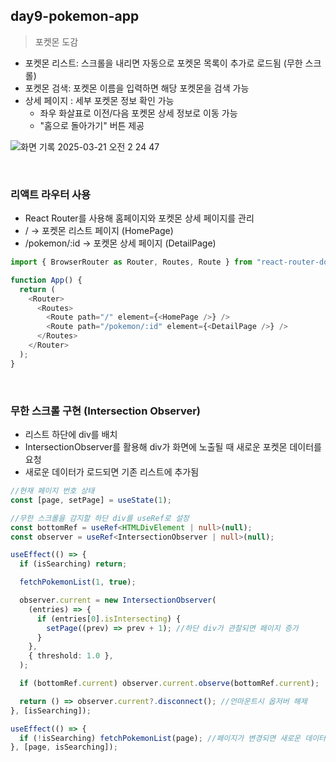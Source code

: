 ## day9-pokemon-app

> 포켓몬 도감

- 포켓몬 리스트: 스크롤을 내리면 자동으로 포켓몬 목록이 추가로 로드됨 (무한 스크롤)
- 포켓몬 검색: 포켓몬 이름을 입력하면 해당 포켓몬을 검색 가능
- 상세 페이지 : 세부 포켓몬 정보 확인 가능
  - 좌우 화살표로 이전/다음 포켓몬 상세 정보로 이동 가능
  - "홈으로 돌아가기" 버튼 제공

![화면 기록 2025-03-21 오전 2 24 47](https://github.com/user-attachments/assets/db9c59b6-db17-4ef2-8dc9-b6c71ad1fc5a)

<br>

### 리액트 라우터 사용

- React Router를 사용해 홈페이지와 포켓몬 상세 페이지를 관리
- / → 포켓몬 리스트 페이지 (HomePage)
- /pokemon/:id → 포켓몬 상세 페이지 (DetailPage)

```typescript
import { BrowserRouter as Router, Routes, Route } from "react-router-dom";

function App() {
  return (
    <Router>
      <Routes>
        <Route path="/" element={<HomePage />} />
        <Route path="/pokemon/:id" element={<DetailPage />} />
      </Routes>
    </Router>
  );
}
```

<br>

### 무한 스크롤 구현 (Intersection Observer)

- 리스트 하단에 div를 배치
- IntersectionObserver를 활용해 div가 화면에 노출될 때 새로운 포켓몬 데이터를 요청
- 새로운 데이터가 로드되면 기존 리스트에 추가됨

```typescript
//현재 페이지 번호 상태
const [page, setPage] = useState(1);

//무한 스크롤을 감지할 하단 div를 useRef로 설정
const bottomRef = useRef<HTMLDivElement | null>(null);
const observer = useRef<IntersectionObserver | null>(null);

useEffect(() => {
  if (isSearching) return;

  fetchPokemonList(1, true);

  observer.current = new IntersectionObserver(
    (entries) => {
      if (entries[0].isIntersecting) {
        setPage((prev) => prev + 1); //하단 div가 관찰되면 페이지 증가
      }
    },
    { threshold: 1.0 },
  );

  if (bottomRef.current) observer.current.observe(bottomRef.current);

  return () => observer.current?.disconnect(); //언마운트시 옵저버 해제
}, [isSearching]);

useEffect(() => {
  if (!isSearching) fetchPokemonList(page); //페이지가 변경되면 새로운 데이터 로드
}, [page, isSearching]);
```
